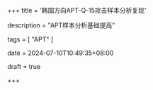 +++
title = '韩国方向APT-Q-15攻击样本分析复现'

description = "APT样本分析基础提高"

tags = [ "APT" ]

date = 2024-07-10T10:49:35+08:00

draft = true

+++
